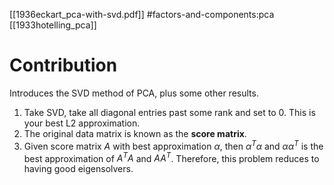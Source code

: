 [[1936eckart_pca-with-svd.pdf]]
#factors-and-components:pca
[[1933hotelling_pca]]

# Contribution 

   Introduces the SVD method of PCA, plus some other results. 
   1. Take SVD, take all diagonal entries past some rank and set to $0$. This is your best L2 approximation. 
   2. The original data matrix is known as the **score matrix**. 
   3. Given score matrix $A$ with best approximation $\alpha$, then $\alpha^T \alpha$ and $\alpha \alpha^T$ is the best approximation of $A^T A$ and $A A^T$. 
   Therefore, this problem reduces to having good eigensolvers. 

